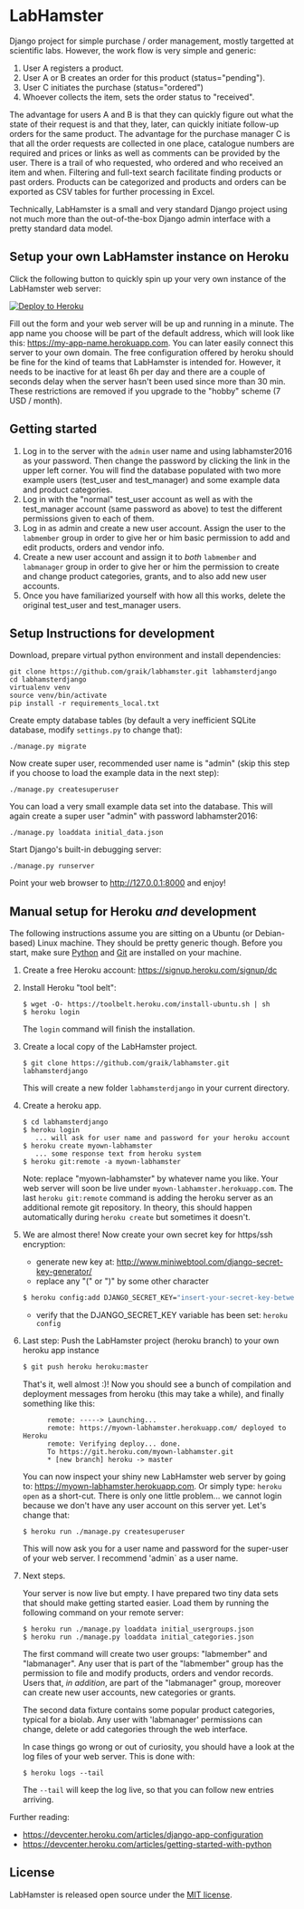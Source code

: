 # LabHamster 

Django project for simple purchase / order management, mostly targetted at
scientific labs. However, the work flow is very simple and generic:

   1. User A registers a product.
   2. User A or B creates an order for this product (status="pending").
   3. User C initiates the purchase (status="ordered")
   4. Whoever collects the item, sets the order status to "received".

The advantage for users A and B is that they can quickly figure out what the
state of their request is and that they, later, can quickly initiate
follow-up orders for the same product. The advantage for the purchase manager
C is that all the order requests are collected in one place, catalogue
numbers are required and prices or links as well as comments can be provided
by the user. There is a trail of who requested, who ordered and who received
an item and when. Filtering and full-text search facilitate finding products
or past orders. Products can be categorized and products and orders can be
exported as CSV tables for further processing in Excel.

Technically, LabHamster is a small and very standard Django project using not
much more than the out-of-the-box Django admin interface with a pretty
standard data model. 

## Setup your own LabHamster instance on Heroku

Click the following button to quickly spin up your very own instance of the LabHamster web server:

[![Deploy to Heroku](https://www.herokucdn.com/deploy/button.svg)](https://heroku.com/deploy)

Fill out the form and your web server will be up and running in a minute. The app name you choose will be part of the default address, which will look like this: https://my-app-name.herokuapp.com. You can later easily connect this server to your own domain. The free configuration offered by heroku should be fine for the kind of teams that LabHamster is intended for. However, it needs to be inactive for at least 6h per day and there are a couple of seconds delay when the server hasn't been used since more than 30 min. These restrictions are removed if you upgrade to the "hobby" scheme (7 USD / month).

## Getting started

1. Log in to the server with the `admin` user name and using labhamster2016 as your password. Then change the password by clicking the link in the upper left corner. You will find the database populated with two more example users (test_user and test_manager) and some example data and product categories. 
2. Log in with the "normal" test_user account as well as with the test_manager account (same password as above) to test the different permissions given to each of them.
3. Log in as admin and create a new user account. Assign the user to the  `labmember` group in order to give her or him basic permission to add and edit products, orders and vendor info.
4. Create a new user account and assign it to *both* `labmember` and `labmanager` group in order to give her or him the permission to create and change product categories, grants, and to also add new user accounts.
5. Once you have familiarized yourself with how all this works, delete the original test_user and test_manager users.

## Setup Instructions for development

Download, prepare virtual python environment and install dependencies:
```shell
git clone https://github.com/graik/labhamster.git labhamsterdjango
cd labhamsterdjango
virtualenv venv
source venv/bin/activate
pip install -r requirements_local.txt
```
    
Create empty database tables (by default a very inefficient SQLite database,
modify `settings.py` to change that):
```
./manage.py migrate
```

Now create super user, recommended user name is "admin" (skip this step if you choose to load the example data 
in the next step): 
```
./manage.py createsuperuser
```

You can load a very small example data set into the database. This will
again create a super user "admin" with password labhamster2016:
```
./manage.py loaddata initial_data.json
```

Start Django's built-in debugging server:
```
./manage.py runserver
```

Point your web browser to http://127.0.0.1:8000 and enjoy!

## Manual setup for Heroku *and* development

The following instructions assume you are sitting on a Ubuntu (or Debian-based) Linux machine. They should be pretty generic though. Before you start, make sure [Python](http://python.org) and [Git](http://git.org) are installed on your machine.

1. Create a free Heroku account: https://signup.heroku.com/signup/dc
2. Install Heroku "tool belt":

   ```shell
   $ wget -O- https://toolbelt.heroku.com/install-ubuntu.sh | sh
   $ heroku login
   ```
   The `login` command will finish the installation.
   
3. Create a local copy of the LabHamster project.
   
   ```shell
   $ git clone https://github.com/graik/labhamster.git labhamsterdjango
   ```
   This will create a new folder `labhamsterdjango` in your current directory.
   
4. Create a heroku app.
   
   ```
   $ cd labhamsterdjango
   $ heroku login
      ... will ask for user name and password for your heroku account
   $ heroku create myown-labhamster
      ... some response text from heroku system
   $ heroku git:remote -a myown-labhamster
   ```
   Note: replace "myown-labhamster" by whatever name you like. Your web server will soon be live under `myown-labhamster.herokuapp.com`. The last `heroku git:remote` command is adding the heroku server 
   as an additional remote git repository. In theory, this should happen automatically during `heroku create`
   but sometimes it doesn't.

5. We are almost there! Now create your own secret key for https/ssh encryption:
   
   - generate new key at: http://www.miniwebtool.com/django-secret-key-generator/
   - replace any "(" or ")" by some other character
   ```sh
   $ heroku config:add DJANGO_SECRET_KEY="insert-your-secret-key-between-quotation-marks"
   ```
   - verify that the DJANGO_SECRET_KEY variable has been set: ```heroku config```

6. Last step: Push the LabHamster project (heroku branch) to your own heroku app instance
   
   ```sh
   $ git push heroku heroku:master
   ```
   That's it, well almost :)! Now you should see a bunch of compilation and deployment messages from heroku 
   (this may take a while), and finally something like this:
   ```
         remote: -----> Launching...
         remote: https://myown-labhamster.herokuapp.com/ deployed to Heroku
         remote: Verifying deploy... done.
         To https://git.heroku.com/myown-labhamster.git
         * [new branch] heroku -> master
   ```
   You can now inspect your shiny new LabHamster web server by going to: https://myown-labhamster.herokuapp.com.
   Or simply type: `heroku open` as a short-cut.
   There is only one little problem... we cannot login because we don't have any user account on 
   this server yet. Let's change that:
   ```
   $ heroku run ./manage.py createsuperuser
   ```
   This will now ask you for a user name and password for the super-user of your web server. 
   I recommend 'admin` as a user name.

7. Next steps.
   
   Your server is now live but empty. I have prepared two tiny data sets that should 
   make getting started easier. Load them by running the following command on your remote server:
   ```
   $ heroku run ./manage.py loaddata initial_usergroups.json
   $ heroku run ./manage.py loaddata initial_categories.json
   ```
   The first command will create two user groups: "labmember" and "labmanager". Any user that is part
   of the "labmember" group has the permission to file and modify products, orders and vendor records.
   Users that, *in addition*, are part of the "labmanager" group, moreover can create new user accounts,
   new categories or grants.
   
   The second data fixture contains some popular product categories, typical for a biolab. Any user
   with 'labmanager' permissions can change, delete or add categories through the web interface.
   
   In case things go wrong or out of curiosity, you should have a look at the log files of your web server.
   This is done with:
   
   ```
   $ heroku logs --tail
   ```
   The `--tail` will keep the log live, so that you can follow new entries arriving.

Further reading:
* https://devcenter.heroku.com/articles/django-app-configuration
* https://devcenter.heroku.com/articles/getting-started-with-python

## License

LabHamster is released open source under the [MIT license](./LICENSE).
